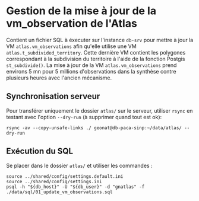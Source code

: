 # Gestion de la mise à jour de la vm_observation de l'Atlas

Contient un fichier SQL à éxecuter sur l'instance `db-srv` pour mettre à 
jour la VM `atlas.vm_observations` afin qu'elle utilise une VM `atlas.t_subdivided_territory`.
Cette dernière VM contient les polygones correspondant à la subdivision du territoire
à l'aide de la fonction Postgis `st_subdivide()`.
La mise à jour de la VM `atlas.vm_observations` prend environs 5 mn pour 5 millions d'observations
dans la synthèse contre plusieurs heures avec l'ancien mécanisme.

## Synchronisation serveur

Pour transférer uniquement le dossier `atlas/` sur le serveur, utiliser `rsync` 
en testant avec l'option `--dry-run` (à supprimer quand tout est ok):

```
rsync -av --copy-unsafe-links ./ geonat@db-paca-sinp:~/data/atlas/ --dry-run
```


## Exécution du SQL

Se placer dans le dossier `atlas/` et utiliser les commandes :
```
source ../shared/config/settings.default.ini
source ../shared/config/settings.ini
psql -h "${db_host}" -U "${db_user}" -d "gnatlas" -f ./data/sql/01_update_vm_observations.sql
```
